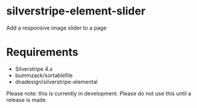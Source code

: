 # silverstripe-element-slider

Add a responsive image slider to a page

# Requirements
* Silverstripe 4.x
* bummzack/sortablefile
* dnadesign/silverstripe-elemental


Please note: this is currently in development.  Please do not use this until a release is made.
